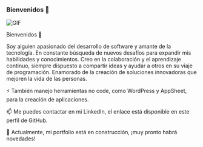### Bienvenidos 👋

![GIF](https://giphy.com/gifs/glitch-internet-computer-TFPdmm3rdzeZ0kP3zG)
<!--
**jubany/jubany** is a ✨ _special_ ✨ repository because its `README.md` (this file) appears on your GitHub profile.

Here are some ideas to get you started:
-->

Bienvenidos 👋

Soy alguien apasionado del desarrollo de software y amante de la tecnología. En constante búsqueda de nuevos desafíos para expandir mis habilidades y conocimientos. Creo en la colaboración y el aprendizaje continuo, siempre dispuesto a compartir ideas y ayudar a otros en su viaje de programación. Enamorado de la creación de soluciones innovadoras que mejoren la vida de las personas.

⚡ También manejo herramientas no code, como WordPress y AppSheet, para la creación de aplicaciones. 

📫 Me puedes contactar en mi LinkedIn, el enlace está disponible en este perfil de GitHub.

🌱 Actualmente, mi portfolio está en construcción, ¡muy pronto habrá novedades!
